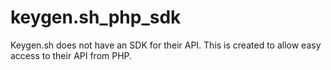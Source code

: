 # keygen.sh_php_sdk
Keygen.sh does not have an SDK for their API.  This is created to allow easy access to their API from PHP.
